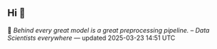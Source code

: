 ## Hi 👋

<!-- daily-quote -->
📌 *Behind every great model is a great preprocessing pipeline. – Data Scientists everywhere* — updated 2025-03-23 14:51 UTC
